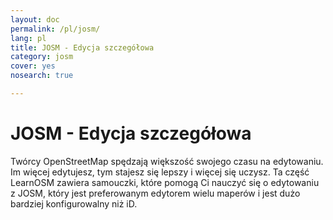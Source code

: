 ```yaml
---
layout: doc
permalink: /pl/josm/
lang: pl
title: JOSM - Edycja szczegółowa
category: josm
cover: yes
nosearch: true

---
```


JOSM - Edycja szczegółowa
================


Twórcy OpenStreetMap spędzają większość swojego czasu na edytowaniu. Im więcej
edytujesz, tym stajesz się lepszy i więcej się uczysz. Ta część LearnOSM
zawiera samouczki, które pomogą Ci nauczyć się o edytowaniu z JOSM, który jest preferowanym edytorem wielu maperów i jest dużo bardziej konfigurowalny niż iD.
